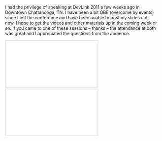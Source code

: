 I had the privilege of speaking at DevLink 2011 a few weeks ago in Downtown Chattanooga, TN. I have been a bit OBE
(overcome by events) since I left the conference and have been unable to post my slides until now. I hope to get
the videos and other materials up in the coming week or so. If you came to one of these sessions – thanks – the
attendance at both was great and I appreciated the questions from the audience.

<div class="embed-container">
  <iframe src="//www.slideshare.net/slideshow/embed_code/9140787" frameborder="0" marginwidth="0" marginheight="0"
    scrolling="no" style="border:1px solid #CCC; border-width:1px; margin-bottom:5px; max-width: 100%;" allowfullscreen>
  </iframe>
</div>


<div class="embed-container">
  <iframe src="//www.slideshare.net/slideshow/embed_code/9140729" frameborder="0" marginwidth="0" marginheight="0"
    scrolling="no" style="border:1px solid #CCC; border-width:1px; margin-bottom:5px; max-width: 100%;" allowfullscreen>
  </iframe>
</div>

